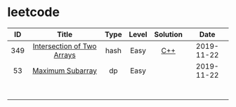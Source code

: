 # leetcode



|  ID  |                            Title                             | Type | Level |                           Solution                           |    Date    |
| :--: | :----------------------------------------------------------: | :--: | :---: | :----------------------------------------------------------: | :--------: |
| 349  | [Intersection of Two Arrays](https://leetcode-cn.com/problems/intersection-of-two-arrays/) | hash | Easy  | [C++](https://github.com/YHCodes/leetcode/blob/master/algorithms/cpp/349_intersection_of_two_arrays.cpp) | 2019-11-22 |
|  53  | [Maximum Subarray](https://leetcode-cn.com/problems/maximum-subarray/) |  dp  | Easy  |                                                              | 2019-11-22 |
|      |                                                              |      |       |                                                              |            |
|      |                                                              |      |       |                                                              |            |
|      |                                                              |      |       |                                                              |            |
|      |                                                              |      |       |                                                              |            |
|      |                                                              |      |       |                                                              |            |
|      |                                                              |      |       |                                                              |            |
|      |                                                              |      |       |                                                              |            |

